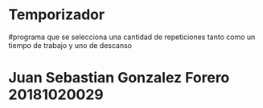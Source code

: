 # Temporizador
#programa que se selecciona una cantidad de repeticiones tanto como un tiempo de trabajo y uno de descanso 

# Juan Sebastian Gonzalez Forero 20181020029

